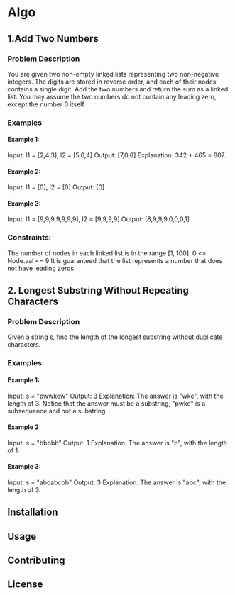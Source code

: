 # Algo

## 1.Add Two Numbers

### Problem Description
You are given two non-empty linked lists representing two non-negative integers. The digits are stored in reverse order, and each of their nodes contains a single digit. Add the two numbers and return the sum as a linked list.
You may assume the two numbers do not contain any leading zero, except the number 0 itself.

### Examples
#### Example 1:
Input: l1 = [2,4,3], l2 = [5,6,4]
Output: [7,0,8]
Explanation: 342 + 465 = 807.

#### Example 2:
Input: l1 = [0], l2 = [0]
Output: [0]

#### Example 3:
Input: l1 = [9,9,9,9,9,9,9], l2 = [9,9,9,9]
Output: [8,9,9,9,0,0,0,1]

### Constraints:
The number of nodes in each linked list is in the range [1, 100].
0 <= Node.val <= 9
It is guaranteed that the list represents a number that does not have leading zeros.



## 2. Longest Substring Without Repeating Characters

### Problem Description
Given a string s, find the length of the longest substring without duplicate characters.

### Examples
#### Example 1:
Input: s = "pwwkew"
Output: 3
Explanation: The answer is "wke", with the length of 3.
Notice that the answer must be a substring, "pwke" is a subsequence and not a substring.

#### Example 2:
Input: s = "bbbbb"
Output: 1
Explanation: The answer is "b", with the length of 1.

#### Example 3:
Input: s = "abcabcbb"
Output: 3
Explanation: The answer is "abc", with the length of 3.


## Installation

## Usage

## Contributing

## License